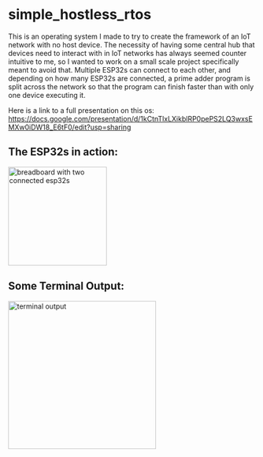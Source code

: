 # simple_hostless_rtos

This is an operating system I made to try to create the framework of an IoT network with no host device. The necessity of having some central hub that devices need to interact with in IoT networks has always seemed counter intuitive to me, so I wanted to work on a small scale project specifically meant to avoid that. Multiple ESP32s can connect to each other, and depending on how many ESP32s are connected, a prime adder program is split across the network so that the program can finish faster than with only one device executing it.

Here is a link to a full presentation on this os: https://docs.google.com/presentation/d/1kCtnTlxLXikblRP0pePS2LQ3wxsEMXw0iDW18_E6tF0/edit?usp=sharing

## The ESP32s in action:

<img src="https://user-images.githubusercontent.com/82300753/173242726-69ad0aa6-141d-437f-bbc9-74f7875431c5.jpg" alt="breadboard with two connected esp32s" width="200"/>

## Some Terminal Output:

<img src="https://user-images.githubusercontent.com/82300753/173242946-12a0f181-4b12-4049-a2c9-8a76d41e6b4e.png" alt="terminal output" width="300"/>
